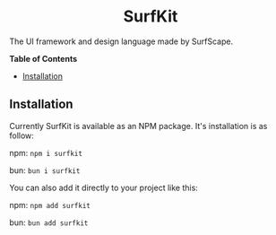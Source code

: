 <h1 align="center">SurfKit</h1>

The UI framework and design language made by SurfScape.

**Table of Contents**

- [Installation](#installation)

## Installation

Currently SurfKit is available as an NPM package. It's installation is as follow:

npm: ```npm i surfkit```

bun: ```bun i surfkit```

You can also add it directly to your project like this:

npm: ```npm add surfkit```

bun: ```bun add surfkit```
